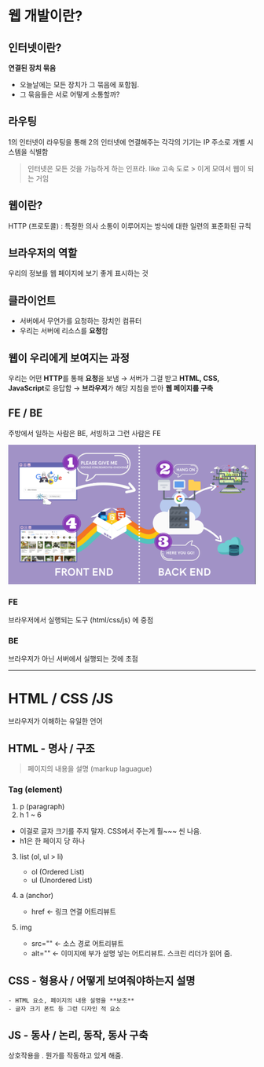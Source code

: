 # 웹 개발이란?

## 인터넷이란?

**연결된 장치 묶음**

- 오늘날에는 모든 장치가 그 묶음에 포함됨.
- 그 묶음들은 서로 어떻게 소통할까?

## 라우팅

1의 인터넷이 라우팅을 통해 2의 인터넷에 연결해주는 각각의 기기는 IP 주소로 개별 시스템을 식별함

> 인터넷은 모든 것을 가능하게 하는 인프라. like 고속 도로 > 이게 모여서 웹이 되는 거임

## 웹이란?

HTTP (프로토콜)
: 특정한 의사 소통이 이루어지는 방식에 대한 일련의 표준화된 규칙

## 브라우저의 역할

우리의 정보를 웹 페이지에 보기 좋게 표시하는 것

## 클라이언트

- 서버에서 무언가를 요청하는 장치인 컴퓨터
- 우리는 서버에 리소스를 **요청**함

## 웹이 우리에게 보여지는 과정

우리는 어떤 **HTTP**를 통해 **요청**을 보냄 → 서버가 그걸 받고 **HTML, CSS, JavaScript**로 응답함 → **브라우저**가 해당 지침을 받아 **웹 페이지를 구축**

## FE / BE

주방에서 일하는 사람은 BE, 서빙하고 그런 사람은 FE

![untitled](https://github.com/Jiyul-Kim/study/blob/main/images/Untitled.png)

### FE

브라우저에서 실행되는 도구 (html/css/js) 에 중점

### BE

브라우저가 아닌 서버에서 실행되는 것에 초점

---

# HTML / CSS /JS

브라우저가 이해하는 유일한 언어

## HTML - 명사 / 구조

> 페이지의 내용을 설명 (markup laguague)

### Tag (element)

1. p (paragraph)
2. h 1 ~ 6

- 이걸로 글자 크기를 주지 말자. CSS에서 주는게 훨~~~ 씬 나음.
- h1은 한 페이지 당 하나

3. list (ol, ul > li)

   - ol (Ordered List)
   - ul (Unordered List)

4. a (anchor)

   - href <- 링크 연결 어트리뷰트

5. img

   - src="" <- 소스 경로 어트리뷰트
   - alt="" <- 이미지에 부가 설명 넣는 어트리뷰트. 스크린 리더가 읽어 줌.

## CSS - 형용사 / 어떻게 보여줘야하는지 설명 ##
    - HTML 요소, 페이지의 내용 설명을 **보조**
    - 글자 크기 폰트 등 그런 디자인 적 요소
## JS - 동사 / 논리, 동작, 동사 구축 ##

상호작용을 . 뭔가를 작동하고 있게 해줌.

